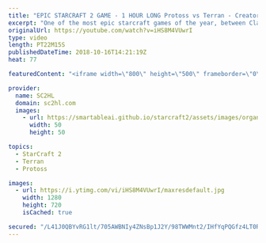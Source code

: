 ```yaml
---
title: "EPIC STARCRAFT 2 GAME - 1 HOUR LONG Protoss vs Terran - Creator vs TY"
excerpt: "One of the most epic starcraft games of the year, between Classic and TY During the RO16 of GSL Super Tournament. A crazy Protoss vs Terran.  ► http://bit.ly/SC2HLsubscribe - SUBSCRIBE to SC2HL!    Thank you for watching our videos! Subscribe for more StarCraft 2: Legacy of the void highlights. We also"
originalUrl: https://youtube.com/watch?v=iHS8M4VUwrI
type: video
length: PT22M15S
publishedDateTime: 2018-10-16T14:21:19Z
heat: 77

featuredContent: "<iframe width=\"800\" height=\"500\" frameborder=\"0\" src=\"https://www.youtube.com/embed/iHS8M4VUwrI\" allow=\"accelerometer; autoplay; encrypted-media; gyroscope; picture-in-picture\" allowfullscreen></iframe>"

provider:
  name: SC2HL
  domain: sc2hl.com
  images:
    - url: https://smartableai.github.io/starcraft2/assets/images/organizations/sc2hl.com-50x50.jpg
      width: 50
      height: 50

topics:
  - StarCraft 2
  - Terran
  - Protoss

images:
  - url: https://i.ytimg.com/vi/iHS8M4VUwrI/maxresdefault.jpg
    width: 1280
    height: 720
    isCached: true

secured: "/L41J0QBYvRG1lt/705AWBNIy4ZNsBp1J2Y/98TWWMnt2/IHfYqPQGfz4LT0RFy8OnnErTCE6Ge+eT52m3ZPxCdDWkfByiH4VnJMEnxYQadVTv7UZjiCP2Kr+hUE8xIsS2GBsMZ2TXjWsXEUIAURqNRisvhM3cwbg4Pk8XRwDEqynd4XcW1BF4rK8xgk1izPMuUC7LONqlI4F9ZUEMwlO5lvdFWRvHCksBEDPJl4dx2KzLaWAMzWc4eFWg9q2GaSLuXzxIQfUm7r9t4/xLyw84+tbAbv0wl15NK22/3kwELftJFqitNIUcVIW/V3Y8lB3RsJdc1Cd3fT4/kNosCk92tF/tAzf6ifsSJ7dYl0Xt4I9YQuhzBnAmE496UUqRv7mlJmEomIN1DXLRpr1//hO5OSJnIplVhJYWex4bGUtRm9cbI6D1skXWSpjVMsn2Nh;cXrBrd8GqvonaeV+/6ddZg=="
---
```


